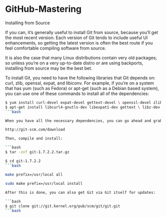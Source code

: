 # GitHub-Mastering

Installing from Source

If you can, it’s generally useful to install Git from source, because you’ll get the most recent version. Each version of Git tends to include useful UI enhancements, so getting the latest version is often the best route if you feel comfortable compiling software from source. 

It is also the case that many Linux distributions contain very old packages; so unless you’re on a very up-to-date distro or are using backports, installing from source may be the best bet.

To install Git, you need to have the following libraries that Git depends on: curl, zlib, openssl, expat, and libiconv. For example, if you’re on a system that has yum (such as Fedora) or apt-get (such as a Debian based system), you can use one of these commands to install all of the dependencies:

```bash
$ yum install curl-devel expat-devel gettext-devel \ openssl-devel zlib-devel
$ apt-get install libcurl4-gnutls-dev libexpat1-dev gettext \ libz-dev libssl-dev
```bash

When you have all the necessary dependencies, you can go ahead and grab the latest snapshot from the Git web site:

http://git-scm.com/download

Then, compile and install:

```bash
$ tar -zxf git-1.7.2.2.tar.gz

$ cd git-1.7.2.2
```bash

make prefix=/usr/local all

sudo make prefix=/usr/local install
 
After this is done, you can also get Git via Git itself for updates:

```bash
$ git clone git://git.kernel.org/pub/scm/git/git.git
```bash

